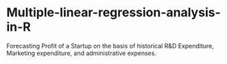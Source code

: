 # Multiple-linear-regression-analysis-in-R
Forecasting Profit of a Startup on the basis of historical R&amp;D Expenditure, Marketing expenditure, and administrative expenses.



